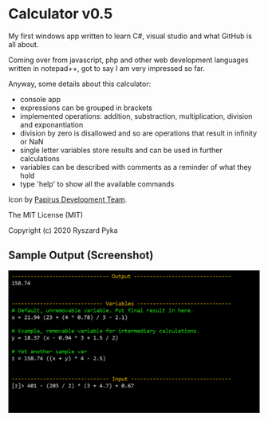 # Calculator v0.5

My first windows app written to learn C#, visual studio and what GitHub is all about. 

Coming over from javascript, php and other web development languages written in notepad++, got to say I am very impressed so far.
    
Anyway, some details about this calculator:
- console app
- expressions can be grouped in brackets
- implemented operations: addition, substraction, multiplication, division and exponantiation
- division by zero is disallowed and so are operations that result in infinity or NaN
- single letter variables store results and can be used in further calculations
- variables can be described with comments as a reminder of what they hold
- type 'help' to show all the available commands

Icon by [Papirus Development Team](https://github.com/PapirusDevelopmentTeam).

The MIT License (MIT)

Copyright (c) 2020 Ryszard Pyka


## Sample Output (Screenshot)

![screenshot](/screenshot.png)
